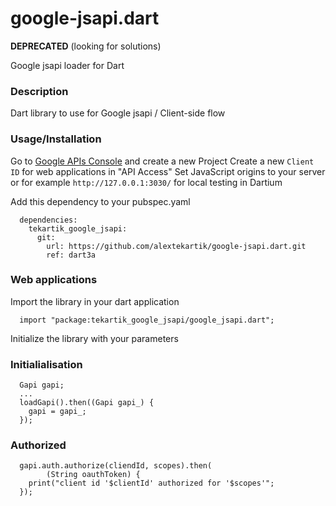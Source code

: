 google-jsapi.dart
========================

**DEPRECATED** (looking for solutions)

Google jsapi loader for Dart

### Description

Dart library to use for Google jsapi / Client-side flow

### Usage/Installation

Go to [Google APIs Console](https://code.google.com/apis/console/) and create a new Project
Create a new `Client ID` for web applications in "API Access"
Set JavaScript origins to your server or for example `http://127.0.0.1:3030/` for local testing in Dartium

Add this dependency to your pubspec.yaml

```
  dependencies:
    tekartik_google_jsapi:
      git: 
        url: https://github.com/alextekartik/google-jsapi.dart.git
        ref: dart3a
```


### Web applications

Import the library in your dart application

```
  import "package:tekartik_google_jsapi/google_jsapi.dart";
```

Initialize the library with your parameters

### Initialialisation

```
  Gapi gapi;
  ...
  loadGapi().then((Gapi gapi_) {
    gapi = gapi_;
  });
```

### Authorized

```
  gapi.auth.authorize(cliendId, scopes).then(
        (String oauthToken) {
    print("client id '$clientId' authorized for '$scopes'";
  });
```
